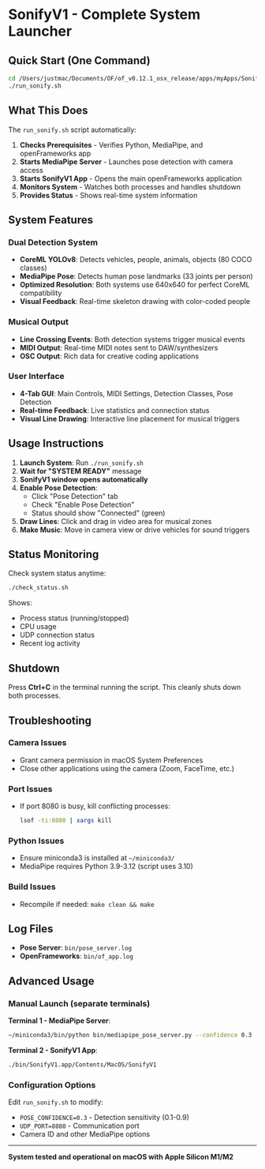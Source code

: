# SonifyV1 - Complete System Launcher

## Quick Start (One Command)

```bash
cd /Users/justmac/Documents/OF/of_v0.12.1_osx_release/apps/myApps/SonifyV1
./run_sonify.sh
```

## What This Does

The `run_sonify.sh` script automatically:
1. **Checks Prerequisites** - Verifies Python, MediaPipe, and openFrameworks app
2. **Starts MediaPipe Server** - Launches pose detection with camera access
3. **Starts SonifyV1 App** - Opens the main openFrameworks application
4. **Monitors System** - Watches both processes and handles shutdown
5. **Provides Status** - Shows real-time system information

## System Features

### Dual Detection System
- **CoreML YOLOv8**: Detects vehicles, people, animals, objects (80 COCO classes)
- **MediaPipe Pose**: Detects human pose landmarks (33 joints per person)
- **Optimized Resolution**: Both systems use 640x640 for perfect CoreML compatibility
- **Visual Feedback**: Real-time skeleton drawing with color-coded people

### Musical Output
- **Line Crossing Events**: Both detection systems trigger musical events
- **MIDI Output**: Real-time MIDI notes sent to DAW/synthesizers
- **OSC Output**: Rich data for creative coding applications

### User Interface
- **4-Tab GUI**: Main Controls, MIDI Settings, Detection Classes, Pose Detection
- **Real-time Feedback**: Live statistics and connection status
- **Visual Line Drawing**: Interactive line placement for musical triggers

## Usage Instructions

1. **Launch System**: Run `./run_sonify.sh`
2. **Wait for "SYSTEM READY"** message
3. **SonifyV1 window opens automatically**
4. **Enable Pose Detection**:
   - Click "Pose Detection" tab
   - Check "Enable Pose Detection" 
   - Status should show "Connected" (green)
5. **Draw Lines**: Click and drag in video area for musical zones
6. **Make Music**: Move in camera view or drive vehicles for sound triggers

## Status Monitoring

Check system status anytime:
```bash
./check_status.sh
```

Shows:
- Process status (running/stopped)
- CPU usage
- UDP connection status
- Recent log activity

## Shutdown

Press **Ctrl+C** in the terminal running the script. This cleanly shuts down both processes.

## Troubleshooting

### Camera Issues
- Grant camera permission in macOS System Preferences
- Close other applications using the camera (Zoom, FaceTime, etc.)

### Port Issues
- If port 8080 is busy, kill conflicting processes:
  ```bash
  lsof -ti:8080 | xargs kill
  ```

### Python Issues
- Ensure miniconda3 is installed at `~/miniconda3/`
- MediaPipe requires Python 3.9-3.12 (script uses 3.10)

### Build Issues
- Recompile if needed: `make clean && make`

## Log Files

- **Pose Server**: `bin/pose_server.log`
- **OpenFrameworks**: `bin/of_app.log`

## Advanced Usage

### Manual Launch (separate terminals)

**Terminal 1 - MediaPipe Server**:
```bash
~/miniconda3/bin/python bin/mediapipe_pose_server.py --confidence 0.3
```

**Terminal 2 - SonifyV1 App**:
```bash
./bin/SonifyV1.app/Contents/MacOS/SonifyV1
```

### Configuration Options

Edit `run_sonify.sh` to modify:
- `POSE_CONFIDENCE=0.3` - Detection sensitivity (0.1-0.9)
- `UDP_PORT=8080` - Communication port
- Camera ID and other MediaPipe options

---

**System tested and operational on macOS with Apple Silicon M1/M2**